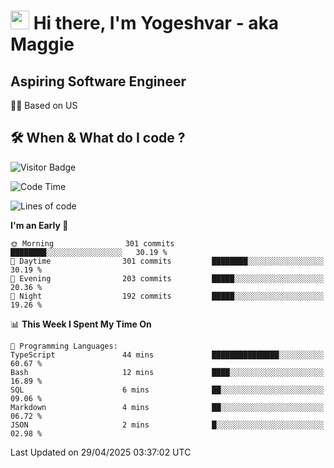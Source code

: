 <h1><img src="https://emojis.slackmojis.com/emojis/images/1531849430/4246/blob-sunglasses.gif?1531849430" width="30"/> Hi there, I'm Yogeshvar - aka Maggie</h1>

## Aspiring Software Engineer
🏂🏻  Based on US 

## 🛠 When & What do I code ?  

![Visitor Badge](https://visitor-badge.feriirawann.repl.co?username=yogeshvar&repo=yogeshvar&label=Visitors&style=plastic&color=%23457BFF&contentType=svg)

<!--START_SECTION:waka-->
![Code Time](http://img.shields.io/badge/Code%20Time-2%2C929%20hrs%201%20min-blue)

![Lines of code](https://img.shields.io/badge/From%20Hello%20World%20I%27ve%20Written-3.9%20million%20lines%20of%20code-blue)

**I'm an Early 🐤** 

```text
🌞 Morning                301 commits         ████████░░░░░░░░░░░░░░░░░   30.19 % 
🌆 Daytime                301 commits         ████████░░░░░░░░░░░░░░░░░   30.19 % 
🌃 Evening                203 commits         █████░░░░░░░░░░░░░░░░░░░░   20.36 % 
🌙 Night                  192 commits         █████░░░░░░░░░░░░░░░░░░░░   19.26 % 
```


📊 **This Week I Spent My Time On** 

```text
💬 Programming Languages: 
TypeScript               44 mins             ███████████████░░░░░░░░░░   60.67 % 
Bash                     12 mins             ████░░░░░░░░░░░░░░░░░░░░░   16.89 % 
SQL                      6 mins              ██░░░░░░░░░░░░░░░░░░░░░░░   09.06 % 
Markdown                 4 mins              ██░░░░░░░░░░░░░░░░░░░░░░░   06.72 % 
JSON                     2 mins              █░░░░░░░░░░░░░░░░░░░░░░░░   02.98 % 
```


 Last Updated on 29/04/2025 03:37:02 UTC
<!--END_SECTION:waka-->
